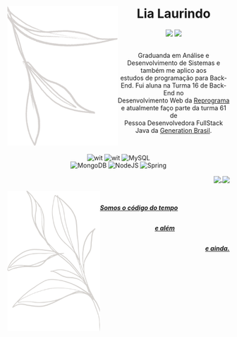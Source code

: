  <h1 align="center"> <img align="left" src="element3.png" alt="drawing" width="250"/> Lia Laurindo </h1>
 
 <div align="center">
  <a href="https://www.linkedin.com/in/lialaurindo/" target="_blank"><img src="https://img.shields.io/badge/LinkedIn-0d1117?style=for-the-badge&logo=linkedin&logoColor=8B0000" target="_blank"></a>
    <a href="mailto:liamaralaurindo@gmail.com" target="_blank"><img src="https://img.shields.io/badge/Gmail-0d1117?style=for-the-badge&logo=gmail&logoColor=8B0000" target="_blank"></a>
</div>

<p align="center"> 
<br>Graduanda em Análise e Desenvolvimento de Sistemas e também me aplico aos
<br> estudos de programação para Back-End. Fui aluna na Turma 16 de Back-End no
<br> Desenvolvimento Web da <a href=https://reprograma.com.br/todas-em-tech.html>Reprograma</a> e atualmente faço parte da turma 61 de
<br> Pessoa Desenvolvedora FullStack Java da <a href=https://brazil.generation.org>Generation Brasil</a>.

</p>
<br>

<div align="center">
 
![wit](https://img.shields.io/badge/Java-0d1117?style=for-the-badge&logo=java&logoColor=8B0000)
![wit](https://img.shields.io/badge/JavaScript-0d1117?style=for-the-badge&logo=javascript&logoColor=8B0000)
![MySQL](https://img.shields.io/badge/mysql-0d1117.svg?style=for-the-badge&logo=mysql&logoColor=8B0000)
 <br>
![MongoDB](https://img.shields.io/badge/MongoDB-0d1117.svg?style=for-the-badge&logo=mongodb&logoColor=8B0000)
![NodeJS](https://img.shields.io/badge/Node.js-0d1117?style=for-the-badge&logo=node.js&logoColor=8B0000)
![Spring](https://img.shields.io/badge/spring-0d1117.svg?style=for-the-badge&logo=spring&logoColor=8B0000)
  
 </div>
 
 <div align= "right">
  <a href="https://github.com/lialaurindo"> <img align ="center" height="150em" src="https://github-readme-stats.vercel.app/api?username=lialaurindo&show_icons=true&theme=merko&include_all_commits=true&count_private=true&hide_border=true&bg_color=0d1117&text_color=8B0000&title_color=8B0000"/> <img align ="center" height="150em" src="https://github-readme-stats.vercel.app/api/top-langs/?username=lialaurindo&layout=compact&langs_count=7&theme=merko&hide_border=true&bg_color=0d1117&text_color=8B0000&title_color=8B0000"/>
    
</div>
  
<br>
 
 <img align="left" src="element14.png" alt="drawing" width="210"/>
 
 
 ##
  <h4 align="left"> <b><i> Somos o código do tempo </i></b></h4>

 ##
<h4 align="center"> <b><i> e além </i></b></h4>

 ##
  <h4 align="right"> <b><i> e ainda. </i></b></h4>
 
##


